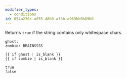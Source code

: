 ```yaml
---
modifier_types:
  - conditions
id: 054a230c-a655-48b0-af8b-a963bb0b89b0
---
```

Returns `true` if the string contains only whitespace chars.

```.language-yaml
ghost:
zombie: BRAINSSSS
```

```
{{ if ghost | is_blank }}
{{ if zombie | is_blank }}
```

```.language-output
true
false
```
